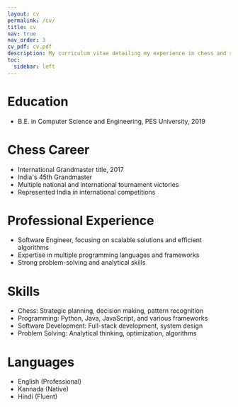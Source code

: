 ```yaml
---
layout: cv
permalink: /cv/
title: cv
nav: true
nav_order: 3
cv_pdf: cv.pdf
description: My curriculum vitae detailing my experience in chess and software engineering.
toc:
  sidebar: left
---
```


# Education
- B.E. in Computer Science and Engineering, PES University, 2019

# Chess Career
- International Grandmaster title, 2017
- India's 45th Grandmaster
- Multiple national and international tournament victories
- Represented India in international competitions

# Professional Experience
- Software Engineer, focusing on scalable solutions and efficient algorithms
- Expertise in multiple programming languages and frameworks
- Strong problem-solving and analytical skills

# Skills
- Chess: Strategic planning, decision making, pattern recognition
- Programming: Python, Java, JavaScript, and various frameworks
- Software Development: Full-stack development, system design
- Problem Solving: Analytical thinking, optimization, algorithms

# Languages
- English (Professional)
- Kannada (Native)
- Hindi (Fluent)
